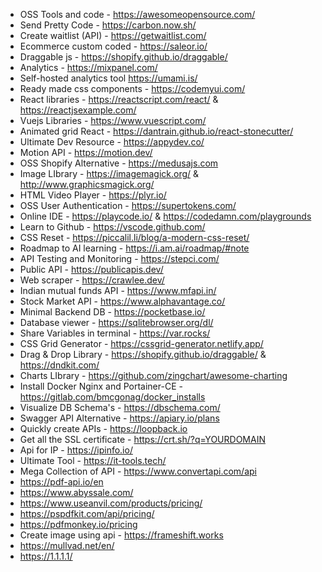 - OSS Tools and code - https://awesomeopensource.com/
- Send Pretty Code - https://carbon.now.sh/
- Create waitlist (API) - https://getwaitlist.com/
- Ecommerce custom coded - https://saleor.io/
- Draggable js - https://shopify.github.io/draggable/
- Analytics - https://mixpanel.com/
- Self-hosted analytics tool https://umami.is/
- Ready made css components - https://codemyui.com/
- React libraries - https://reactscript.com/react/ & https://reactjsexample.com/
- Vuejs Libraries - https://www.vuescript.com/
- Animated grid React - https://dantrain.github.io/react-stonecutter/
- Ultimate Dev Resource - https://appydev.co/
- Motion API - https://motion.dev/
- OSS Shopify Alternative - https://medusajs.com
- Image LIbrary - https://imagemagick.org/ & http://www.graphicsmagick.org/
- HTML Video Player - https://plyr.io/
- OSS User Authentication - https://supertokens.com/
- Online IDE - https://playcode.io/ & https://codedamn.com/playgrounds
- Learn to Github - https://vscode.github.com/
- CSS Reset - https://piccalil.li/blog/a-modern-css-reset/
- Roadmap to AI learning - https://i.am.ai/roadmap/#note
- API Testing and Monitoring - https://stepci.com/
- Public API - https://publicapis.dev/
- Web scraper - https://crawlee.dev/
- Indian mutual funds  API - https://www.mfapi.in/
- Stock Market API - https://www.alphavantage.co/
- Minimal Backend DB - https://pocketbase.io/
- Database viewer - https://sqlitebrowser.org/dl/
- Share Variables in terminal - https://var.rocks/
- CSS Grid Generator - https://cssgrid-generator.netlify.app/
- Drag & Drop Library - https://shopify.github.io/draggable/ & https://dndkit.com/
- Charts LIbrary - https://github.com/zingchart/awesome-charting
- Install Docker Nginx and Portainer-CE - https://gitlab.com/bmcgonag/docker_installs
- Visualize DB Schema's - https://dbschema.com/
- Swagger API Alternative - https://apiary.io/plans
- Quickly create APIs - https://loopback.io
- Get all the SSL certificate - https://crt.sh/?q=YOURDOMAIN
- Api for IP - https://ipinfo.io/
- Ultimate Tool - https://it-tools.tech/
- Mega Collection of API - https://www.convertapi.com/api
- https://pdf-api.io/en
- https://www.abyssale.com/
- https://www.useanvil.com/products/pricing/
- https://pspdfkit.com/api/pricing/
- https://pdfmonkey.io/pricing
- Create image using api - https://frameshift.works
- https://mullvad.net/en/
- https://1.1.1.1/

[//]: <> (pip install pyinstaller)
[//]: <> (pyinstaller --onefile --windowed your_script.py)
